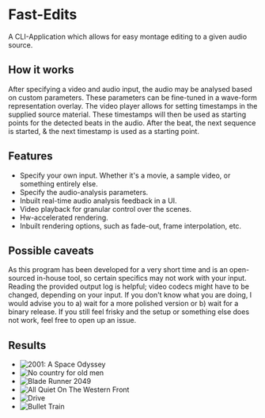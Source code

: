 # Fast-Edits
A CLI-Application which allows for easy montage editing to a given audio source. 

## How it works
After specifying a video and audio input, the audio may be analysed based on custom parameters. These parameters can be fine-tuned in a wave-form representation overlay. 
The video player allows for setting timestamps in the supplied source material. These timestamps will then be used as starting points for the detected beats in the audio.
After the beat, the next sequence is started, & the next timestamp is used as a starting point.

## Features 
* Specify your own input. Whether it's a movie, a sample video, or something entirely else.
* Specify the audio-analysis parameters.
* Inbuilt real-time audio analysis feedback in a UI.
* Video playback for granular control over the scenes.
* Hw-accelerated rendering.
* Inbuilt rendering options, such as fade-out, frame interpolation, etc.

## Possible caveats  
As this program has been developed for a very short time and is an open-sourced in-house tool, so certain specifics may not work with your input.
Reading the provided output log is helpful; video codecs might have to be changed, depending on your input.
If you don't know what you are doing, I would advise you to a) wait for a more polished version or b) wait for a binary release. If you still feel frisky and the setup or something else does not work, feel free to open up an issue.


 ## Results
* ![2001: A Space Odyssey](https://www.youtube.com/watch?v=2PLIkvabFRs)
* ![No country for old men](https://www.youtube.com/watch?v=MF9RxFMAMZ4)
* ![Blade Runner 2049](https://www.youtube.com/watch?v=kDtZDusWHGQ)
* ![All Quiet On The Western Front](https://www.youtube.com/watch?v=20GEEztj7lA)
* ![Drive](https://www.youtube.com/watch?v=LnX8RPeWCMs)
* ![Bullet Train](https://www.youtube.com/watch?v=CNDXf7E-hW4)

